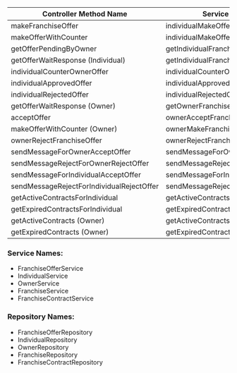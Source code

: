 





| **Controller Method Name**                        | **Service Method Name**                               |
|----------------------------------------------------|-------------------------------------------------------|
| makeFranchiseOffer                                 | individualMakeOfferSameDeal                           |
| makeOfferWithCounter                               | individualMakeOfferWithCounter                        |
| getOfferPendingByOwner                             | getIndividualFranchiseOfferPendingByOwner             |
| getOfferWaitResponse (Individual)                  | getIndividualFranchiseOfferWaitResponse               |
| individualCounterOwnerOffer                        | individualCounterOwnerOffer                           |
| individualApprovedOffer                            | individualApprovedOffer                               |
| individualRejectedOffer                            | individualRejectedOffer                               |
| getOfferWaitResponse (Owner)                       | getOwnerFranchiseOfferWaitResponse                    |
| acceptOffer                                        | ownerAcceptFranchiseOffer                             |
| makeOfferWithCounter (Owner)                       | ownerMakeFranchiseCounterForIndividual                |
| ownerRejectFranchiseOffer                          | ownerRejectFranchiseOffer                             |
| sendMessageForOwnerAcceptOffer                     | sendMessageForOwnerAcceptOffer                        |
| sendMessageRejectForOwnerRejectOffer               | sendMessageRejectForOwnerRejectOffer                  |
| sendMessageForIndividualAcceptOffer                | sendMessageForIndividualAcceptOffer                   |
| sendMessageRejectForIndividualRejectOffer          | sendMessageRejectForIndividualRejectOffer             |
| getActiveContractsForIndividual                    | getActiveContractsForIndividual                       |
| getExpiredContractsForIndividual                   | getExpiredContractsForIndividual                      |
| getActiveContracts (Owner)                         | getActiveContractsOwner                               |
| getExpiredContracts (Owner)                        | getExpiredContractsOwner                              |

### Service Names:

- FranchiseOfferService
- IndividualService
- OwnerService
- FranchiseService
- FranchiseContractService

### Repository Names:

- FranchiseOfferRepository
- IndividualRepository
- OwnerRepository
- FranchiseRepository
- FranchiseContractRepository
